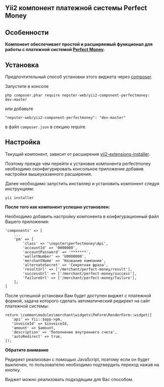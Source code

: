 Yii2 компонент платежной системы Perfect Money
----------------------------------------------

## Особенности

**Компонент обеспечивает простой и расширяемый функционал для работы с платежной системой [Perfect Money](http://perfectmoney.is).**


## Установка

Предпочтительный способ установки этого виджета через [composer](http://getcomposer.org/download/).

Запустите в консоле

```
php composer.phar require nepster-web/yii2-component-perfectmoney: dev-master
```

или добавьте

```
"nepster-web/yii2-component-perfectmoney": "dev-master"
```

в файл `composer.json` в секцию require.


## Настройка

Текущий компонент, зависит от расширения [yii2-extensions-installer](https://github.com/nepster-web/yii2-extensions-installer).


Поэтому прежде чем перейти к установке компонента perfectmoney необходимо сконфигурировать консольное приложение добавив настройки вышеуказанного расширения.


Далее необходимо запустить инсталлер и установить компонент следуя инструкциям:

```
yii installer
```

**После того как компонент успешно установлен:**

Необходимо добавить настройку компонента в конфигурационный файл Вашего приложения:

```
'components' => [
    ...
    'pm' => [
        'class' => '\nepster\perfectmoney\Api',
        'accountId' => '0000000',
        'accountPassword' => '*******',
        'walletNumber' => 'U0000000',
        'merchantName' => 'Название компании',
        'alternateSecret' => 'Секретная фраза',
        'resultUrl' => ['/merchant/perfect-money/result'],
        'successUrl' => ['/merchant/perfect-money/success'],
        'failureUrl' => ['/merchant/perfect-money/failure'],
    ];
]
```

После успешной установки Вам будет доступен виджет с платежной формой, задача которого сделать автоматический редирект на сайт платежной системы:

```
return \common\modules\merchant\widgets\PmForm\RenderForm::widget([
   'api' => Yii::$app->pm,
   'invoiceId' => $invoiceId,
   'amount' => $amount,
   'description' => 'Пополнение внутреннего счета',
   'autoRedirect' => true,
]);
```

**Обратите внимание**

Редирект реализован с помощью JavaScript, поэтому если он будет выключен, то пользователю необходимо подтвердить переход нажав на кнопку.

Виджет можно реализовать подходящим для Вас способом.